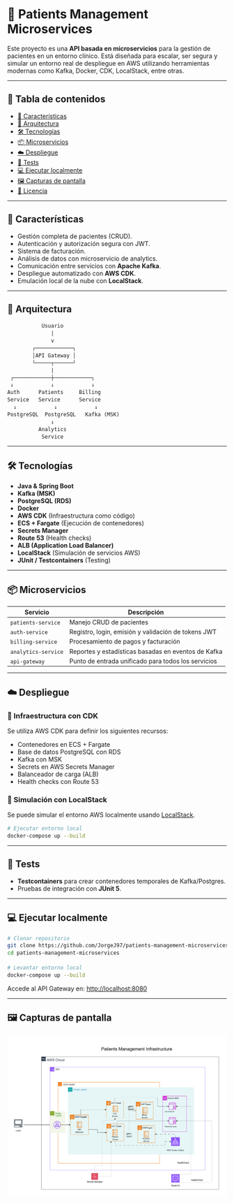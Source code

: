 # 🏥 Patients Management Microservices

Este proyecto es una **API basada en microservicios** para la gestión de pacientes en un entorno clínico. Está diseñada para escalar, ser segura y simular un entorno real de despliegue en AWS utilizando herramientas modernas como Kafka, Docker, CDK, LocalStack, entre otras.

---

## 📌 Tabla de contenidos

- [🚀 Características](#-características)
- [🧩 Arquitectura](#-arquitectura)
- [🛠️ Tecnologías](#-tecnologías)
- [📦 Microservicios](#-microservicios)
- [☁️ Despliegue](#-despliegue)
- [🧪 Tests](#-tests)
- [💻 Ejecutar localmente](#-ejecutar-localmente)
- [🖼️ Capturas de pantalla](#-capturas-de-pantalla)
- [📄 Licencia](#-licencia)

---

## 🚀 Características

- Gestión completa de pacientes (CRUD).
- Autenticación y autorización segura con JWT.
- Sistema de facturación.
- Análisis de datos con microservicio de analytics.
- Comunicación entre servicios con **Apache Kafka**.
- Despliegue automatizado con **AWS CDK**.
- Emulación local de la nube con **LocalStack**.

---

## 🧩 Arquitectura

```txt
           Usuario
              |
              v
        ┌────────────┐
        │API Gateway │
        └─────┬──────┘
              |
 ┌────────────┼────────────┐
 ↓            ↓            ↓
Auth      Patients     Billing
Service   Service      Service
  ↓            ↓            ↓
PostgreSQL  PostgreSQL   Kafka (MSK)
              ↓
          Analytics
           Service
```

---

## 🛠️ Tecnologías

- **Java & Spring Boot**
- **Kafka (MSK)**
- **PostgreSQL (RDS)**
- **Docker**
- **AWS CDK** (Infraestructura como código)
- **ECS + Fargate** (Ejecución de contenedores)
- **Secrets Manager**
- **Route 53** (Health checks)
- **ALB (Application Load Balancer)**
- **LocalStack** (Simulación de servicios AWS)
- **JUnit / Testcontainers** (Testing)

---

## 📦 Microservicios

| Servicio           | Descripción                                           |
|--------------------|-------------------------------------------------------|
| `patients-service` | Manejo CRUD de pacientes                              |
| `auth-service`     | Registro, login, emisión y validación de tokens JWT  |
| `billing-service`  | Procesamiento de pagos y facturación                  |
| `analytics-service`| Reportes y estadísticas basadas en eventos de Kafka  |
| `api-gateway`      | Punto de entrada unificado para todos los servicios  |

---

## ☁️ Despliegue

### 🧱 Infraestructura con CDK

Se utiliza AWS CDK para definir los siguientes recursos:

- Contenedores en ECS + Fargate
- Base de datos PostgreSQL con RDS
- Kafka con MSK
- Secrets en AWS Secrets Manager
- Balanceador de carga (ALB)
- Health checks con Route 53

### 🧪 Simulación con LocalStack

Se puede simular el entorno AWS localmente usando [LocalStack](https://github.com/localstack/localstack).

```bash
# Ejecutar entorno local
docker-compose up --build
```

---

## 🧪 Tests

- **Testcontainers** para crear contenedores temporales de Kafka/Postgres.
- Pruebas de integración con **JUnit 5**.

---

## 💻 Ejecutar localmente

```bash
# Clonar repositorio
git clone https://github.com/JorgeJ97/patients-management-microservices.git
cd patients-management-microservices

# Levantar entorno local
docker-compose up --build
```

Accede al API Gateway en: [http://localhost:8080](http://localhost:8080)

---

## 🖼️ Capturas de pantalla

![Arquitectura general](./infrastructure/assets/Patients-Management-Infrastructure-diagram.drawio.png)


